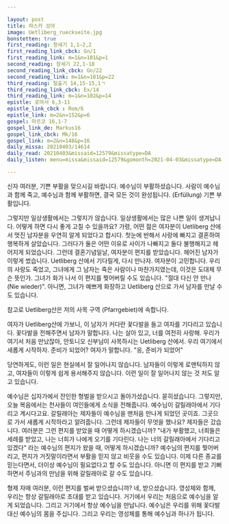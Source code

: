 ```yaml
---

layout: post
title: 파스카 성야
image: Uetliberg_rueckseite.jpg
bonstetten: true
first_reading: 창세기 1,1―2,2
first_reading_link_cbck: Gn/1
first_reading_link: m=1&n=101&p=1
second_reading: 창세기 22,1-18
second_reading_link_cbck: Gn/22
second_reading_link: m=1&n=101&p=22
third_reading: 탈출기 14,15-15,1ㄱ
third_reading_link_cbck: Ex/14
third_reading_link: m=1&n=102&p=14
epistle: 로마서 6,3-11
epistle_link_cbck : Rom/6
epistle_link: m=2&n=152&p=6
gospel: 마르코 16,1-7
gospel_link_de: Markus16
gospel_link_cbck: Mk/16
gospel_link: m=2&n=148&p=16
daily_missa: 20210403/14614
daily_read: 20210403&missaid=12579&missatype=DA
daily_listen: menu=missa&missaid=12579&gomonth=2021-04-03&missatype=DA

---
```


신자 여러분, 기쁜 부활을 맞으시길 바랍니다. 예수님이 부활하셨습니다.
사람이 예수님과 함께 죽고, 예수님과 함께 부활하면, 결국 모든 것이 완성됩니다. (Erfüllung)
기쁜 부활입니다.

그렇지만 일상생활에서는 그렇지가 않습니다. 일상생활에서는 많은 나쁜 일이 생겨납니다. 어떻게 하면 다시 좋게 고칠 수 있을까요? 가령, 어떤 젊은 여자분이 Uetliberg 산에서 멋진 남자분을 우연히 알게 되었다고 합시다. 첫눈에 반해서 사랑에 빠지고 결혼하여 행복하게 살았습니다. 그러다가 둘은 어떤 이유로 사이가 나빠지고 둘다 불행해지고 헤어지게 되었습니다. 그런데 결혼기념일날, 여자분이 편지를 받았습니다. 헤어진 남자가 이렇게 썼습니다. Uetliberg 산에서 기다릴게, 다시 만나자.
여자분이 고민합니다. 우리의 사랑도 죽었고, 그녀에게 그 남자는 죽은 사람이나 마찬가지였는데, 이것은 도대체 무슨 뜻인가.
그녀가 화가 나서 이 편지를 찢어버릴 수도 있습니다. "절대 다신 안 만나 (Nie wieder)".
아니면, 그녀가 예쁘게 화장하고 Uetliberg 산으로 가서 남자를 만날 수도 있습니다.

참고로 Uetliberg산은 저의 사목 구역 (Pfarrgebiet)에 속합니다.

여자가 Uetliberg산에 가보니, 이 남자가 커다란 꽃다발을 들고 여자를 기다리고 있습니다. 꽃다발을 전해주면서 남자가 말합니다.
나는 살아 있고, 너를 여전히 사랑해. 우리가 여기서 처음 만났잖아, 안토니오 신부님이 사목하시는 Uetliberg 산에서. 우리 여기에서 새롭게 시작하자. 준비가 되었어?
여자가 말합니다. "응, 준비가 되었어"

당연하게도, 이런 일은 현실에서 잘 일어나지 않습니다. 남자들이 이렇게 로맨틱하지 않고, 여자들이 이렇게 쉽게 용서해주지 않습니다. 이런 일이 잘 일어나지 않는 것 저도 알고 있습니다.

예수님은 십자가에서 잔인한 형벌을 받으시고 돌아가셨습니다. 묻히셨습니다. 그렇지만, 오늘 복음에서는 천사들이 여인들에게 소식을 전해줍니다. 예수님이 갈릴래아에서 기다리고 계시다고요. 갈릴래아는 제자들이 예수님을 맨처음 만나게 되었던 곳이죠. 그곳으로 가서 새롭게 시작하라고 알려줍니다. 그런데 제자들이 무엇을 했나요? 제자들은 갔습니다. 여러분은 그런 편지를 받았을 때 어떻게 하시겠습니까? "내가 부활했고, 너희들은 세례를 받았고, 나는 너희가 나에게 오기를 기다린다. 나는 너의 갈릴래아에서 기다리고 있겠다" 라는 예수님의 편지가 왔을 때, 어떻게 하시겠습니까? 예수님의 편지를 찢어버리고, 편지가 거짓말이라면서 부활을 믿지 않고 비웃을 수도 있습니다. 이제 다른 종교를 믿는다면서, 더이상 예수님이 필요없다고 할 수도 있습니다. 아니면 이 편지를 받고 기뻐하면서 주님과의 만남을 위해 갈릴래아로 갈 수도 있습니다.

형제 자매 여러분, 이런 편지를 벌써 받으셨습니까? 네, 받으셨습니다. 영성체와 함께, 우리는 항상 갈릴래아로 초대를 받고 있습니다. 거기에서 우리는 처음으로 예수님을 알게 되었습니다. 그리고 거기에서 항상 예수님을 만납니다. 예수님은 우리를 위해 꽃다발 대신 예수님의 몸을 주십니다. 그리고 우리는 영성체를 통해 예수님과 하나가 됩니다.
